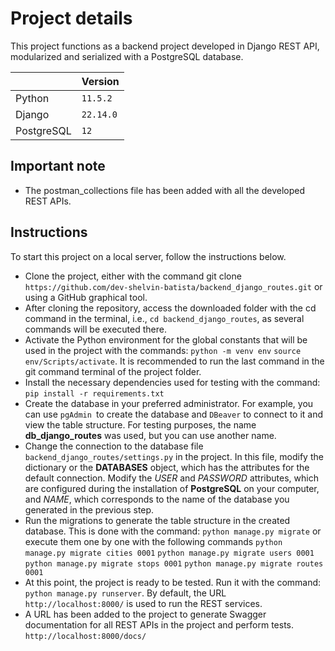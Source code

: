 
# Project details
This project functions as a backend project developed in Django REST API, modularized and serialized with a PostgreSQL database.

| |Version |
|----------------|-------------------------------|
|Python |`11.5.2` |
|Django |`22.14.0`|
|PostgreSQL |`12`|

## Important note
- The postman_collections file has been added with all the developed REST APIs.

## Instructions
To start this project on a local server, follow the instructions below.

- Clone the project, either with the command git clone `https://github.com/dev-shelvin-batista/backend_django_routes.git` or using a GitHub graphical tool.
- After cloning the repository, access the downloaded folder with the cd command in the terminal, i.e., `cd backend_django_routes`, as several commands will be executed there.
- Activate the Python environment for the global constants that will be used in the project with the commands:  `python -m venv env` `source env/Scripts/activate`. It is recommended to run the last command in the git command terminal of the project folder.
- Install the necessary dependencies used for testing with the command: `pip install -r requirements.txt`
- Create the database in your preferred administrator. For example, you can use `pgAdmin `to create the database and `DBeaver` to connect to it and view the table structure. For testing purposes, the name **db_django_routes** was used, but you can use another name.
- Change the connection to the database file `backend_django_routes/settings.py` in the project. In this file, modify the dictionary or the **DATABASES** object, which has the attributes for the default connection. Modify the *USER* and *PASSWORD* attributes, which are configured during the installation of **PostgreSQL** on your computer, and *NAME*, which corresponds to the name of the database you generated in the previous step.
- Run the migrations to generate the table structure in the created database. This is done with the command: `python manage.py migrate` or execute them one by one with the following commands `python manage.py migrate cities 0001` `python manage.py migrate users 0001` `python manage.py migrate stops 0001` `python manage.py migrate routes 0001`
- At this point, the project is ready to be tested. Run it with the command: `python manage.py runserver`. By default, the URL `http://localhost:8000/` is used to run the REST services.
- A URL has been added to the project to generate Swagger documentation for all REST APIs in the project and perform tests. `http://localhost:8000/docs/`